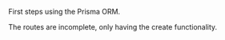 First steps using the Prisma ORM.

The routes are incomplete, only having the create functionality.
